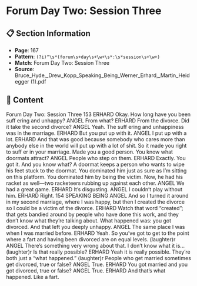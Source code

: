 # Forum Day Two: Session Three

## 📋 Section Information

- **Page**: 167
- **Pattern**: `(?i)^\s*(forum\s+day\s+\w+\s*:\s*session\s+\w+)`
- **Match**: Forum Day Two: Session Three
- **Source**: Bruce_Hyde,_Drew_Kopp_Speaking_Being_Werner_Erhard,_Martin_Heidegger (1).pdf

## 📄 Content

Forum Day Two: Session Three
153
ERHARD
Okay. How long have you been suff ering and unhappy?
ANGEL
From what?
ERHARD
From the divorce. Did it take the second divorce?
ANGEL
Yeah. The suff ering and unhappiness was in the marriage.
ERHARD
But you put up with it.
ANGEL
I put up with a lot.
ERHARD
And that was good because somebody who cares more than anybody else in the world will put
up with a lot of shit. So it made you right to suff er in your marriage. Made you a good person.
You know what doormats attract?
ANGEL
People who step on them.
ERHARD
Exactly. You got it. And you know what? A doormat keeps a person who wants to wipe his
feet stuck to the doormat. You dominated him just as sure as I’m sitting on this platform. You
dominated him by being the victim. Now, he had his racket as well—two racketeers rubbing up
against each other.
ANGEL
We had a great game.
ERHARD
It’s disgusting.
ANGEL
I couldn’t play without him.
ERHARD
Right.
154
SPEAKING BEING
ANGEL
And so I turned it around in my second marriage, where I was happy, but then I created the
divorce so I could be a victim of the divorce.
ERHARD
Watch that word “created”; that gets bandied around by people who have done this work, and
they don’t know what they’re talking about. What happened was: you got divorced. And that
left you deeply unhappy.
ANGEL
The same place I was when I was married before.
ERHARD
Yeah. So you’ve got to get to the point where a fart and having been divorced are on equal levels.
(laughter)r
ANGEL
There’s something very wrong about that. I don’t know what it is...
(laughter)r
Is that really possible?
ERHARD
Yeah it is really possible. They’re both just a “what happened.”
(laughter)r
People who get married sometimes get divorced, true or false?
ANGEL
True.
ERHARD
You got married and you got divorced, true or false?
ANGEL
True.
ERHARD
And that’s what happened. Like a fart.